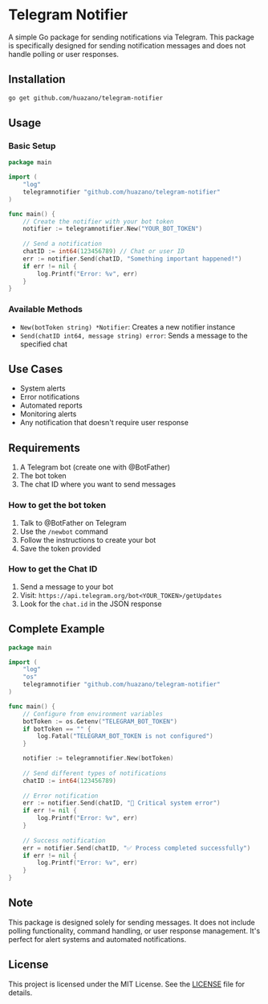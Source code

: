 # Telegram Notifier

A simple Go package for sending notifications via Telegram. This package is specifically designed for sending notification messages and does not handle polling or user responses.

## Installation

```bash
go get github.com/huazano/telegram-notifier
```

## Usage

### Basic Setup

```go
package main

import (
    "log"
    telegramnotifier "github.com/huazano/telegram-notifier"
)

func main() {
    // Create the notifier with your bot token
    notifier := telegramnotifier.New("YOUR_BOT_TOKEN")
    
    // Send a notification
    chatID := int64(123456789) // Chat or user ID
    err := notifier.Send(chatID, "Something important happened!")
    if err != nil {
        log.Printf("Error: %v", err)
    }
}
```

### Available Methods

- `New(botToken string) *Notifier`: Creates a new notifier instance
- `Send(chatID int64, message string) error`: Sends a message to the specified chat

## Use Cases

- System alerts
- Error notifications
- Automated reports
- Monitoring alerts
- Any notification that doesn't require user response

## Requirements

1. A Telegram bot (create one with @BotFather)
2. The bot token
3. The chat ID where you want to send messages

### How to get the bot token

1. Talk to @BotFather on Telegram
2. Use the `/newbot` command
3. Follow the instructions to create your bot
4. Save the token provided

### How to get the Chat ID

1. Send a message to your bot
2. Visit: `https://api.telegram.org/bot<YOUR_TOKEN>/getUpdates`
3. Look for the `chat.id` in the JSON response

## Complete Example

```go
package main

import (
    "log"
    "os"
    telegramnotifier "github.com/huazano/telegram-notifier"
)

func main() {
    // Configure from environment variables
    botToken := os.Getenv("TELEGRAM_BOT_TOKEN")
    if botToken == "" {
        log.Fatal("TELEGRAM_BOT_TOKEN is not configured")
    }

    notifier := telegramnotifier.New(botToken)
    
    // Send different types of notifications
    chatID := int64(123456789)
    
    // Error notification
    err := notifier.Send(chatID, "🚨 Critical system error")
    if err != nil {
        log.Printf("Error: %v", err)
    }
    
    // Success notification
    err = notifier.Send(chatID, "✅ Process completed successfully")
    if err != nil {
        log.Printf("Error: %v", err)
    }
}
```

## Note

This package is designed solely for sending messages. It does not include polling functionality, command handling, or user response management. It's perfect for alert systems and automated notifications.

## License

This project is licensed under the MIT License. See the [LICENSE](LICENSE) file for details.